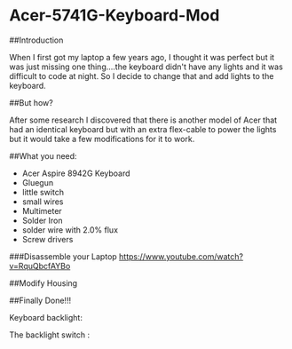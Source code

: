 Acer-5741G-Keyboard-Mod
=======================

##Introduction

When I first got my laptop a few years ago, I thought it was perfect but it was just missing one thing....the keyboard didn't have any lights and it was difficult to code at night.
So I decide to change that and add lights to the keyboard.


##But how?

After some research I discovered that there is another model of Acer that had an identical keyboard but with an extra flex-cable to power the lights but it would take a few modifications for it to work.


##What you need:

* Acer Aspire 8942G Keyboard
* Gluegun
* little switch
* small wires
* Multimeter
* Solder Iron
* solder wire with 2.0% flux
* Screw drivers


###Disassemble your Laptop
https://www.youtube.com/watch?v=RquQbcfAYBo



##Modify Housing



##Finally Done!!!

Keyboard backlight:

The backlight switch :


